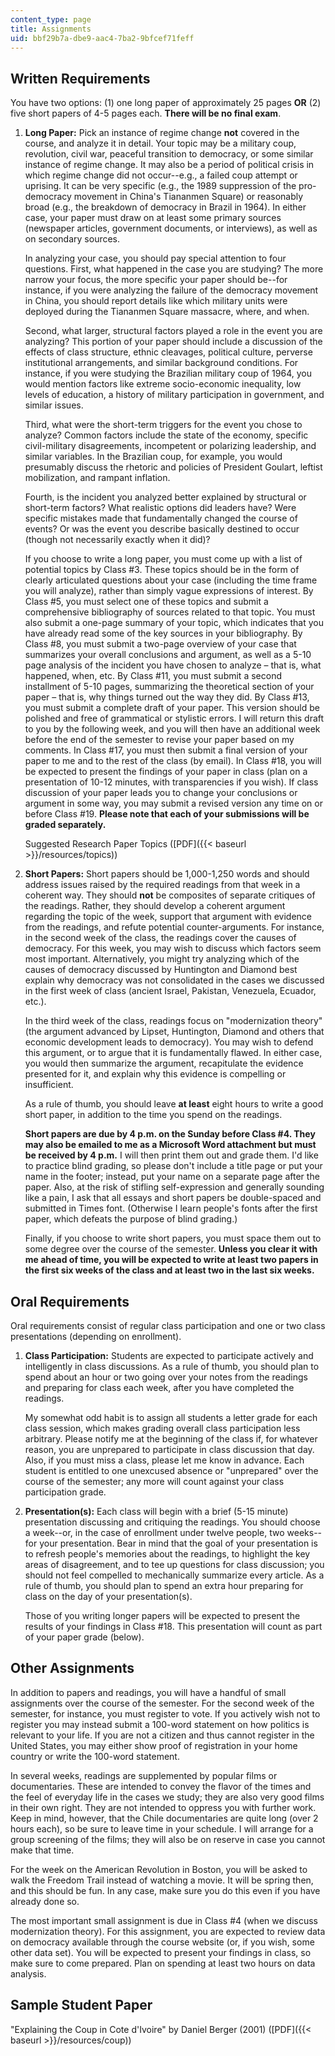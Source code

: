 ```yaml
---
content_type: page
title: Assignments
uid: bbf29b7a-dbe9-aac4-7ba2-9bfcef71feff
---
```


Written Requirements
--------------------

You have two options: (1) one long paper of approximately 25 pages **OR** (2) five short papers of 4-5 pages each. **There will be no final exam**.

1.  **Long Paper:** Pick an instance of regime change **not** covered in the course, and analyze it in detail. Your topic may be a military coup, revolution, civil war, peaceful transition to democracy, or some similar instance of regime change. It may also be a period of political crisis in which regime change did not occur--e.g., a failed coup attempt or uprising. It can be very specific (e.g., the 1989 suppression of the pro-democracy movement in China's Tiananmen Square) or reasonably broad (e.g., the breakdown of democracy in Brazil in 1964). In either case, your paper must draw on at least some primary sources (newspaper articles, government documents, or interviews), as well as on secondary sources.
    
    In analyzing your case, you should pay special attention to four questions. First, what happened in the case you are studying? The more narrow your focus, the more specific your paper should be--for instance, if you were analyzing the failure of the democracy movement in China, you should report details like which military units were deployed during the Tiananmen Square massacre, where, and when.
    
    Second, what larger, structural factors played a role in the event you are analyzing? This portion of your paper should include a discussion of the effects of class structure, ethnic cleavages, political culture, perverse institutional arrangements, and similar background conditions. For instance, if you were studying the Brazilian military coup of 1964, you would mention factors like extreme socio-economic inequality, low levels of education, a history of military participation in government, and similar issues.
    
    Third, what were the short-term triggers for the event you chose to analyze? Common factors include the state of the economy, specific civil-military disagreements, incompetent or polarizing leadership, and similar variables. In the Brazilian coup, for example, you would presumably discuss the rhetoric and policies of President Goulart, leftist mobilization, and rampant inflation.
    
    Fourth, is the incident you analyzed better explained by structural or short-term factors? What realistic options did leaders have? Were specific mistakes made that fundamentally changed the course of events? Or was the event you describe basically destined to occur (though not necessarily exactly when it did)?
    
    If you choose to write a long paper, you must come up with a list of potential topics by Class #3. These topics should be in the form of clearly articulated questions about your case (including the time frame you will analyze), rather than simply vague expressions of interest. By Class #5, you must select one of these topics and submit a comprehensive bibliography of sources related to that topic. You must also submit a one-page summary of your topic, which indicates that you have already read some of the key sources in your bibliography. By Class #8, you must submit a two-page overview of your case that summarizes your overall conclusions and argument, as well as a 5-10 page analysis of the incident you have chosen to analyze – that is, what happened, when, etc. By Class #11, you must submit a second installment of 5-10 pages, summarizing the theoretical section of your paper – that is, why things turned out the way they did. By Class #13, you must submit a complete draft of your paper. This version should be polished and free of grammatical or stylistic errors. I will return this draft to you by the following week, and you will then have an additional week before the end of the semester to revise your paper based on my comments. In Class #17, you must then submit a final version of your paper to me and to the rest of the class (by email). In Class #18, you will be expected to present the findings of your paper in class (plan on a presentation of 10-12 minutes, with transparencies if you wish). If class discussion of your paper leads you to change your conclusions or argument in some way, you may submit a revised version any time on or before Class #19. **Please note that each of your submissions will be graded separately.**
    
    Suggested Research Paper Topics ([PDF]({{< baseurl >}}/resources/topics))
    
2.  **Short Papers:** Short papers should be 1,000-1,250 words and should address issues raised by the required readings from that week in a coherent way. They should **not** be composites of separate critiques of the readings. Rather, they should develop a coherent argument regarding the topic of the week, support that argument with evidence from the readings, and refute potential counter-arguments. For instance, in the second week of the class, the readings cover the causes of democracy. For this week, you may wish to discuss which factors seem most important. Alternatively, you might try analyzing which of the causes of democracy discussed by Huntington and Diamond best explain why democracy was not consolidated in the cases we discussed in the first week of class (ancient Israel, Pakistan, Venezuela, Ecuador, etc.).
    
    In the third week of the class, readings focus on "modernization theory" (the argument advanced by Lipset, Huntington, Diamond and others that economic development leads to democracy). You may wish to defend this argument, or to argue that it is fundamentally flawed. In either case, you would then summarize the argument, recapitulate the evidence presented for it, and explain why this evidence is compelling or insufficient.
    
    As a rule of thumb, you should leave **at least** eight hours to write a good short paper, in addition to the time you spend on the readings.
    
    **Short papers are due by 4 p.m. on the Sunday before Class #4. They may also be emailed to me as a Microsoft Word attachment but must be received by 4 p.m.** I will then print them out and grade them. I'd like to practice blind grading, so please don't include a title page or put your name in the footer; instead, put your name on a separate page after the paper. Also, at the risk of stifling self-expression and generally sounding like a pain, I ask that all essays and short papers be double-spaced and submitted in Times font. (Otherwise I learn people's fonts after the first paper, which defeats the purpose of blind grading.)
    
    Finally, if you choose to write short papers, you must space them out to some degree over the course of the semester. **Unless you clear it with me ahead of time, you will be expected to write at least two papers in the first six weeks of the class and at least two in the last six weeks.**
    

Oral Requirements
-----------------

Oral requirements consist of regular class participation and one or two class presentations (depending on enrollment).

1.  **Class Participation:** Students are expected to participate actively and intelligently in class discussions. As a rule of thumb, you should plan to spend about an hour or two going over your notes from the readings and preparing for class each week, after you have completed the readings.
    
    My somewhat odd habit is to assign all students a letter grade for each class session, which makes grading overall class participation less arbitrary. Please notify me at the beginning of the class if, for whatever reason, you are unprepared to participate in class discussion that day. Also, if you must miss a class, please let me know in advance. Each student is entitled to one unexcused absence or "unprepared" over the course of the semester; any more will count against your class participation grade.
    
2.  **Presentation(s):** Each class will begin with a brief (5-15 minute) presentation discussing and critiquing the readings. You should choose a week--or, in the case of enrollment under twelve people, two weeks--for your presentation. Bear in mind that the goal of your presentation is to refresh people's memories about the readings, to highlight the key areas of disagreement, and to tee up questions for class discussion; you should not feel compelled to mechanically summarize every article. As a rule of thumb, you should plan to spend an extra hour preparing for class on the day of your presentation(s).
    
    Those of you writing longer papers will be expected to present the results of your findings in Class #18. This presentation will count as part of your paper grade (below).
    

Other Assignments
-----------------

In addition to papers and readings, you will have a handful of small assignments over the course of the semester. For the second week of the semester, for instance, you must register to vote. If you actively wish not to register you may instead submit a 100-word statement on how politics is relevant to your life. If you are not a citizen and thus cannot register in the United States, you may either show proof of registration in your home country or write the 100-word statement.

In several weeks, readings are supplemented by popular films or documentaries. These are intended to convey the flavor of the times and the feel of everyday life in the cases we study; they are also very good films in their own right. They are not intended to oppress you with further work. Keep in mind, however, that the Chile documentaries are quite long (over 2 hours each), so be sure to leave time in your schedule. I will arrange for a group screening of the films; they will also be on reserve in case you cannot make that time.

For the week on the American Revolution in Boston, you will be asked to walk the Freedom Trail instead of watching a movie. It will be spring then, and this should be fun. In any case, make sure you do this even if you have already done so.

The most important small assignment is due in Class #4 (when we discuss modernization theory). For this assignment, you are expected to review data on democracy available through the course website (or, if you wish, some other data set). You will be expected to present your findings in class, so make sure to come prepared. Plan on spending at least two hours on data analysis.

Sample Student Paper
--------------------

"Explaining the Coup in Cote d'Ivoire" by Daniel Berger (2001) ([PDF]({{< baseurl >}}/resources/coup))